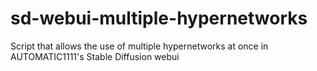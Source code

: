 # sd-webui-multiple-hypernetworks
Script that allows the use of multiple hypernetworks at once in AUTOMATIC1111's Stable Diffusion webui

